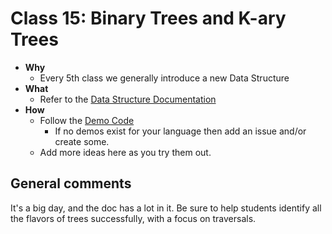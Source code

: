 # Class 15: Binary Trees and K-ary Trees

- **Why**
    - Every 5th class we generally introduce a new Data Structure
- **What**
    - Refer to the [Data Structure Documentation](./resources/Trees.md)
- **How**
    - Follow the [Demo Code](./demos)
        - If no demos exist for your language then add an issue and/or create some.
    - Add more ideas here as you try them out.

## General comments

It's a big day, and the doc has a lot in it. Be sure to help students identify all the flavors of trees successfully, with a focus on traversals. 
